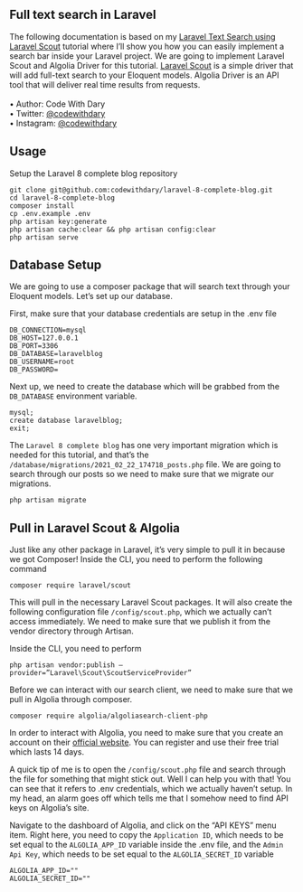 ## Full text search in Laravel

The following documentation is based on my [Laravel Text Search using Laravel Scout]() tutorial where I’ll show you how you can easily implement a search bar inside your Laravel project. We are going to implement Laravel Scout and Algolia Driver for this tutorial. [Laravel Scout](https://laravel.com/docs/8.x/scout#:~:text=Laravel%20Scout%20provides%20a%20simple,with%20Algolia%20and%20MeiliSearch%20drivers) is a simple driver that will add full-text search to your Eloquent models. Algolia Driver is an API tool that will deliver real time results from requests. <br> <br>
•	Author: Code With Dary <br>
•	Twitter: [@codewithdary](https://twitter.com/codewithdary) <br>
•	Instagram: [@codewithdary](https://www.instagram.com/codewithdary/) <br>

## Usage <br>
Setup the Laravel 8 complete blog repository <br>
```
git clone git@github.com:codewithdary/laravel-8-complete-blog.git
cd laravel-8-complete-blog
composer install
cp .env.example .env 
php artisan key:generate
php artisan cache:clear && php artisan config:clear 
php artisan serve 
```

## Database Setup <br>

We are going to use a composer package that will search text through your Eloquent models. Let’s set up our database.

First, make sure that your database credentials are setup in the .env file
```
DB_CONNECTION=mysql
DB_HOST=127.0.0.1
DB_PORT=3306
DB_DATABASE=laravelblog
DB_USERNAME=root
DB_PASSWORD=
```

Next up, we need to create the database which will be grabbed from the ```DB_DATABASE``` environment variable.
```
mysql;
create database laravelblog;
exit;
```
The ```Laravel 8 complete blog``` has one very important migration which is needed for this tutorial, and that’s the ```/database/migrations/2021_02_22_174718_posts.php``` file. We are going to search through our posts so we need to make sure that we migrate our migrations.
```
php artisan migrate
```

## Pull in Laravel Scout & Algolia
Just like any other package in Laravel, it’s very simple to pull it in because we got Composer! Inside the CLI, you need to perform the following command
```
composer require laravel/scout
```

This will pull in the necessary Laravel Scout packages. It will also create the following configuration file ```/config/scout.php```, which we actually can’t access immediately. We need to make sure that we publish it from the vendor directory through Artisan.

Inside the CLI, you need to perform 
```
php artisan vendor:publish –provider=”Laravel\Scout\ScoutServiceProvider”
```

Before we can interact with our search client, we need to make sure that we pull in Algolia through composer.
```
composer require algolia/algoliasearch-client-php
```

In order to interact with Algolia, you need to make sure that you create an account on their [official website]( https://www.algolia.com/). You can register and use their free trial which lasts 14 days.

A quick tip of me is to open the ```/config/scout.php``` file and search through the file for something that might stick out. Well I can help you with that! You can see that it refers to .env credentials, which we actually haven’t setup. In my head, an alarm goes off which tells me that I somehow need to find API keys on Algolia’s site.

Navigate to the dashboard of Algolia, and click on the “API KEYS” menu item. Right here, you need to copy the ```Application ID```, which needs to be set equal to the ```ALGOLIA_APP_ID``` variable inside the .env file, and the ```Admin Api Key```, which needs to be set equal to the ```ALGOLIA_SECRET_ID``` variable
```
ALGOLIA_APP_ID=""
ALGOLIA_SECRET_ID=""
```
